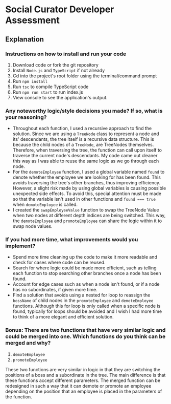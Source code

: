 # Social Curator Developer Assessment
## Explanation

### Instructions on how to install and run your code
1. Download code or fork the git repository
2. Install `Node.js` and `TypeScript` if not already
3. Cd into the project's root folder using the terminal/command prompt
4. Run `npm install`
5. Run `tsc` to compile TypeScript code
6. Run `npm run start` to run index.js
7. View console to see the application's output.

### Any noteworthy logic/style decisions you made? If so, what is your reasoning?
- Throughout each function, I used a recursive approach to find the solution. Since we are using a `TreeNode` class to represent a node and its' descendants, the tree itself is a recursive data structure. This is because the child nodes of a `TreeNode`, are TreeNodes themselves. Therefore, when traversing the tree, the function can call upon itself to traverse the current node's descendants. My code came out cleaner this way as I was able to reuse the same logic as we go through each node.
- For the `demoteEmployee` function, I used a global variable named `found` to denote whether the employee we are looking for has been found. This avoids traversing the tree's other branches, thus improving efficiency. However, a slight risk made by using global variables is causing possible unexpected side effects. To avoid this, special attention must be made so that the variable isn't used in other functions and `found === true` when `demoteEmployee` is called.
- I created the `swapEmployeeValue` function to swap the TreeNode Value when two nodes at different depth indices are being switched. This way, the `demoteEmployee` and `promoteEmployee` can share the logic within it to swap node values.

### If you had more time, what improvements would you implement?
- Spend more time cleaning up the code to make it more readable and check for cases where code can be reused.
- Search for where logic could be made more efficient, such as telling each function to stop searching other branches once a node has been found.
- Account for edge cases such as when a node isn't found, or if a node has no subordinates, if given more time.
- Find a solution that avoids using a nested for loop to reassign the `bossName` of child nodes in the `promoteEmployee` and `demoteEmployee` functions. Although this for loop is only called when a specific node is found, typically for loops should be avoided and I wish I had more time to think of a more elegant and efficient solution.

### Bonus: There are two functions that have very similar logic and could be merged into one. Which functions do you think can be merged and why?

1) `demoteEmployee`
2) `promoteEmployee`

These two functions are very similar in logic in that they are switching the positions of a boss and a subordinate in the tree. The main difference is that these functions accept different parameters. The merged function can be redesigned in such a way that it can demote or promote an employee depending on the position that an employee is placed in the parameters of the function.